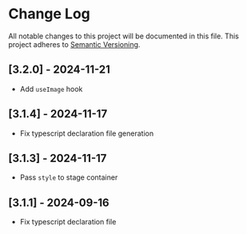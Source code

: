 # Change Log

All notable changes to this project will be documented in this file.
This project adheres to [Semantic Versioning](http://semver.org/).

## [3.2.0] - 2024-11-21

- Add `useImage` hook

## [3.1.4] - 2024-11-17

- Fix typescript declaration file generation

## [3.1.3] - 2024-11-17

- Pass `style` to stage container

## [3.1.1] - 2024-09-16

- Fix typescript declaration file
